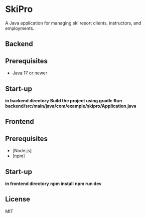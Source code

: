 # SkiPro

A Java application for managing ski resort clients, instructors, and employments.

## Backend
## Prerequisites
- Java 17 or newer

## Start-up
**in backend directory**
**Build the project using gradle**
**Run backend/src/main/java/com/example/skipro/Application.java**

## Frontend
## Prerequisites
- [Node.js]
- [npm]

## Start-up
**in frontend directory**
**npm install**
**npm run dev**

## License
MIT
